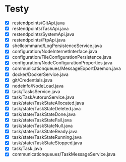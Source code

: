 # Testy
- [X] restendpoints/GitApi.java
- [X] restendpoints/TaskApi.java
- [X] restendpoints/SystemApi.java
- [X] restendpoints/FtpApi.java
- [X] shellcommand/LogPersistenceService.java
- [X] configuration/NodeInternetInterface.java
- [X] configuration/FileConfigurationPersistence.java
- [X] configuration/NodeConfigurationProperties.java
- [X] communicationqueues/MessageExportDaemon.java
- [X] docker/DockerService.java
- [X] git/Credentials.java
- [X] nodeinfo/NodeLoad.java
- [X] task/TasksService.java
- [X] task/TaskAutorunService.java
- [X] task/state/TaskStateAllocated.java
- [X] task/state/TaskStateDeleted.java
- [X] task/state/TaskStateDone.java
- [X] task/state/TaskStateFail.java
- [X] task/state/TaskStateNull.java
- [X] task/state/TaskStateReady.java
- [X] task/state/TaskStateRunning.java
- [X] task/state/TaskStateStopped.java
- [X] task/Task.java
- [X] communicationqueues/TaskMessageService.java
